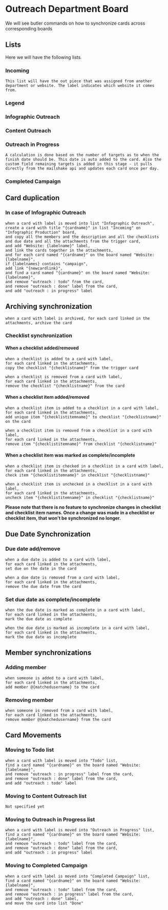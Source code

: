 # Outreach Department Board
We will see butler commands on how to synchronize cards across corresponding boards

## Lists
Here we will have the following lists
### Incoming
    This list will have the out piece that was assigned from another department or website. The label indicates which website it comes from.
### Legend

### Infographic Outreach

### Content Outreach

### Outreach in Progress
    A calculation is done based on the number of targets as to when the finish date should be. This date is auto added to the card. Also the custom field remaining targets is added in this stage - it pulls directly from the mailshake api and updates each card once per day.

### Completed Campaign

## Card duplication
### In case of Infographic Outreach
```
when a card with label is moved into list "Infographic Outreach", 
create a card with title "{cardname}" in list "Incoming" on "Infographic Production" board, 
and copy all the members and the description and all the checklists and due date and all the attachments from the trigger card, 
and add "Website: {labelname}" label, 
and link the cards together in the attachments, 
and for each card named "{cardname}" on the board named "Website: {labelname}", 
if {labelnames} contains "campaign", 
add link "{newcardlink}", 
and find a card named "{cardname}" on the board named "Website: {labelname}", 
and remove "outreach : todo" from the card, 
and remove "outreach : done" label from the card, 
and add "outreach : in progress" label
```

## Archiving synchronization
```
when a card with label is archived, for each card linked in the attachments, archive the card
```

### Checklist synchronization
#### When a checklist added/removed
```
when a checklist is added to a card with label, 
for each card linked in the attachments, 
copy the checklist "{checklistname}" from the trigger card
```

```
when a checklist is removed from a card with label, 
for each card linked in the attachments, 
remove the checklist "{checklistname}" from the card
```

#### When a checklist item added/removed
```
when a checklist item is added to a checklist in a card with label, 
for each card linked in the attachments,
add unique item "{checklistitemname}" to checklist "{checklistname}" on the card
```

```
when a checklist item is removed from a checklist in a card with label, 
for each card linked in the attachments,
remove item "{checklistitemname}" from checklist "{checklistname}"
```

#### When a checklist item was marked as complete/incomplete
```
when a checklist item is checked in a checklist in a card with label, 
for each card linked in the attachments, 
check item "{checklistitemname}" in checklist "{checklistname}"
```

```
when a checklist item is unchecked in a checklist in a card with label, 
for each card linked in the attachments, 
uncheck item "{checklistitemname}" in checklist "{checklistname}"
```

**Please note that there is no feature to synchronize changes in checklist and checklist item names. Once a change was made in a checklist or checklist item, that won't be synchronized no longer.**


## Due Date Synchronization
### Due date add/remove
```
when a due date is added to a card with label, 
for each card linked in the attachments, 
set due on the date in the card
```

```
when a due date is removed from a card with label, 
for each card linked in the attachments, 
remove the due date from the card
```

### Set due date as complete/incomplete
```
when the due date is marked as complete in a card with label, 
for each card linked in the attachments, 
mark the due date as complete
```

```
when the due date is marked as incomplete in a card with label, 
for each card linked in the attachments, 
mark the due date as incomplete
```

## Member synchronizations
### Adding member
```
when someone is added to a card with label, 
for each card linked in the attachments, 
add member @{matchedusername} to the card
```

### Removing member
```
when someone is removed from a card with label, 
for each card linked in the attachments, 
remove member @{matchedusername} from the card
```

## Card Movements
### Moving to **Todo** list
```
when a card with label is moved into "Todo" list, 
find a card named "{cardname}" on the board named "Website: {labelname}", 
and remove "outreach : in progress" label from the card, 
and remove "outreach : done" label from the card, 
and add "outreach : todo" label
```

### Moving to **Content Outreach** list
```
Not specified yet
```

### Moving to **Outreach in Progress** list
```
when a card with label is moved into "Outreach in Progress" list, 
find a card named "{cardname}" on the board named "Website: {labelname}", 
and remove "outreach : todo" label from the card, 
and remove "outreach : done" label from the card, 
and add "outreach : in progress" label
```

### Moving to **Completed Campaign**
```
when a card with label is moved into "Completed Campaign" list,
find a card named "{cardname}" on the board named "Website: {labelname}",
and remove "outreach : todo" label from the card,
and remove "outreach : in progress" label from the card,
and add "outreach : done" label,
and move the card into list "Done"
```